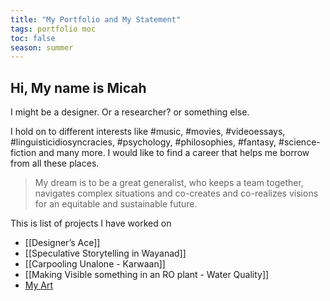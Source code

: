 ```yaml
---
title: "My Portfolio and My Statement"
tags: portfolio moc
toc: false
season: summer
---
```

## Hi, My name is Micah
I might be a designer. Or a researcher? or something else.

I hold on to different interests like #music, #movies, #videoessays, #linguisticidiosyncracies, #psychology, #philosophies, #fantasy, #science-fiction and many more. I would like to find a career that helps me borrow from all these places.

>My dream is to be a great generalist, who keeps a team together, navigates complex situations and co-creates and co-realizes visions for an equitable and sustainable future.

This is list of projects I have worked on
- [[Designer’s Ace]]
- [[Speculative Storytelling in Wayanad]]
- [[Carpooling Unalone - Karwaan]]
- [[Making Visible something in an RO plant - Water Quality]]
- [My Art](/art/)
